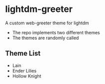 # lightdm-greeter

A custom web-greeter theme for lightdm

- The repo implements two different themes
- The themes are randomly called

## Theme List
- Lain
- Ender Lilies
- Hollow Knight
